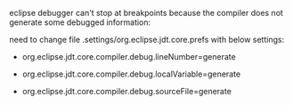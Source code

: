 eclipse debugger can't stop at breakpoints because the compiler does not generate some debugged information:

need to change file .settings/org.eclipse.jdt.core.prefs with below settings:

* org.eclipse.jdt.core.compiler.debug.lineNumber=generate

* org.eclipse.jdt.core.compiler.debug.localVariable=generate

* org.eclipse.jdt.core.compiler.debug.sourceFile=generate
